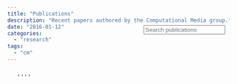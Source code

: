 ```yaml
---
title: "Publications"
description: "Recent papers authored by the Computational Media group."
date: "2016-01-12"
categories:
  - "research"
tags:
  - "cm"
---
```


<!-- *<span style="color:gray">
This page is automatically generated by BibBase, it can take a while to load, ... please wait.
There can also be issues with rendering and opening links due to BibBase, apologies if it doesn't work.
</span>* -->

<!--
<script src="http://bibbase.org/show?bib=http%3A%2F%2Fcm.cecs.anu.edu.au%2Fdocuments%2Fpublications.bib&jsonp=1"></script>
-->

<!-- <script src="http://bibbase.org/show?bib=
https%3A%2F%2Fraw.githubusercontent.com%2Flexingxie%2FcmLab%2Fmaster%2Fstatic%2Fdocuments%2Fpublications.bib&jsonp=1"></script>  -->

<script type="text/javascript" src="/js/bibtex_js.js"></script>
<bibtex src="/documents/publications.bib"></bibtex>
<div style="margin-right: 10px; margin-top: -100px; float:right">
  <div class="input-group">
    <span class="input-group-addon"><i class="fa fa-search"></i></span>
    <input type="text" class="bibtex_search" id="searchbar" placeholder="Search publications">
  </div>
</div>
<div class="row">
  <div class="col-sm-12">
    <div id="bibtex_display" style="padding: 0 10px;"></div>
    <div class="bibtex_structure">
      <div class="group year" extra="DESC number">
        <div class="row">
          <div id="year-title" class="col-sm-12">
            <div class="title"></div>
          </div>
          <div class="col-sm-12">
            <div class="templates"></div>
          </div>
        </div>
      </div>
    </div>
    <div class="bibtex_template">
      <ul style="list-style-type:none">
        <li class="if author" style="font-weight: normal;">
          <b><span class="title"></span></b>,
          <span class="author"></span>,
          <span class="if booktitle">
            <span class="booktitle"></span>,
          </span>
          <span class="if journal">
            <span class="journal"></span>,
          </span>
          <span class="year"></span>
          <span class="if url" style="margin-left: 2px; font-size:16px">
            <a class="url" target="_blank">
              <i class="fa fa-link" aria-hidden="true"></i></a>
          </span>
          <span class="if url_paper" style="margin-left: 2px; font-size:16px">
            <a class="url_paper" target="_blank">
              <i class="fa fa-file-text-o" aria-hidden="true"></i></a>
          </span>
          <span class="if url_code" style="margin-left: 2px; font-size:16px">
            <a class="url_code" target="_blank">
              <i class="fa fa-github" aria-hidden="true"></i></a>
          </span>
          <span class="if url_slides" style="margin-left: 2px; font-size:16px">
            <a class="url_slides" target="_blank">
              <i class="fa fa-newspaper-o"></i></a>
          </span>
          <span class="if abstract" style="margin-left: 2px;">
            <div class="morepage" >
              <span class="bibtexkey"></span>
              <span class="abstract noread"></span>
            </div>
          </span>
        </li>
      </ul>
    </div>
  </div>
</div>
<script>
document.addEventListener('readystatechange', event => {
    if (event.target.readyState === "complete") {
        createMorePages();
    }
});
</script>
